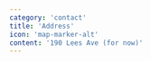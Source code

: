 ```yaml
---
category: 'contact'
title: 'Address'
icon: 'map-marker-alt'
content: '190 Lees Ave (for now)'
---
```

